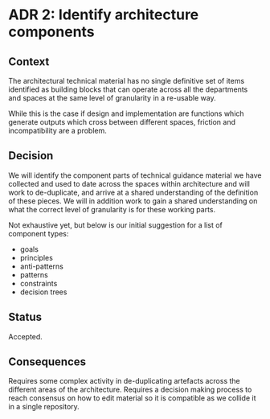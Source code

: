 # ADR 2: Identify architecture components

## Context

The architectural technical material has no single definitive set of items identified as building blocks that can operate across all the departments and spaces at the same level of granularity in a re-usable way.

While this is the case if design and implementation are functions which generate outputs which cross between different spaces, friction and incompatibility are a problem.

## Decision

We will identify the component parts of technical guidance material we have collected and used to date across the spaces within architecture and will work to de-duplicate, and arrive at a shared understanding of the definition of these pieces.  We will in addition work to gain a shared understanding on what the correct level of granularity is for these working parts.

Not exhaustive yet, but below is our initial suggestion for a list of component types:

* goals
* principles
* anti-patterns
* patterns
* constraints
* decision trees

## Status

Accepted.

## Consequences

Requires some complex activity in de-duplicating artefacts across the different areas of the architecture.  Requires a decision making process to reach consensus on how to edit material so it is compatible as we collide it in a single repository.
